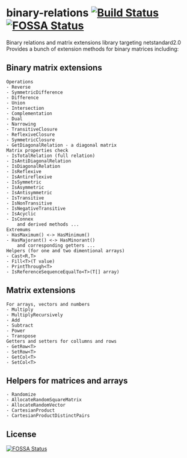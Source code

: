 # binary-relations [![Build Status](https://travis-ci.com/MaxRev-Dev/binary-relations.svg?token=K65jepPpym4puMzHhp9H&branch=master)](https://travis-ci.com/MaxRev-Dev/binary-relations)[![FOSSA Status](https://app.fossa.io/api/projects/git%2Bgithub.com%2FMaxRev-Dev%2Fbinary-relations.svg?type=shield)](https://app.fossa.io/projects/git%2Bgithub.com%2FMaxRev-Dev%2Fbinary-relations?ref=badge_shield)
Binary relations and matrix extensions library targeting netstandard2.0
Provides a bunch of extension methods for binary matrices including: 

## Binary matrix extensions
	Operations
	- Reverse
	- SymmetricDifference
	- Difference
	- Union
	- Intersection
	- Complementation
	- Dual
	- Narrowing
	- TransitiveClosure
	- ReflexiveClosure
	- SymmetricClosure
	- GetDiagonalRelation - a diagonal matrix 
	Matrix properties check
	- IsTotalRelation (full relation)
	- IsAntiDiagonalRelation
	- IsDiagonalRelation
	- IsReflexive
	- IsAntireflexive
	- IsSymmetric
	- IsAsymmetric
	- IsAntisymmetric
	- IsTransitive
	- IsNonTransitive
	- IsNegativeTransitive
	- IsAcyclic
	- IsConnex
		and derived methods ...
	Extremums
	- HasMaximum() <-> HasMinimum()
	- HasMajorant() <-> HasMinorant()
		and corresponding getters ...  
	Helpers (for one and two dimentional arrays)
	- Cast<R,T>
	- Fill<T>(T value)
	- PrintThrough<T>
	- IsReferenceSequenceEqualTo<T>(T[] array)

## Matrix extensions 
	For arrays, vectors and numbers
	- Multiply
	- MultiplyRecursively
	- Add
	- Subtract
	- Power
	- Transpose
	Getters and setters for collumns and rows
	- GetRow<T>
	- SetRow<T>
	- GetCol<T>
	- SetCol<T>

## Helpers for matrices and arrays
	- Randomize
	- AllocateRandomSquareMatrix
	- AllocateRandomVector
	- CartesianProduct
	- CartesianProductDistinctPairs


## License
[![FOSSA Status](https://app.fossa.io/api/projects/git%2Bgithub.com%2FMaxRev-Dev%2Fbinary-relations.svg?type=large)](https://app.fossa.io/projects/git%2Bgithub.com%2FMaxRev-Dev%2Fbinary-relations?ref=badge_large)